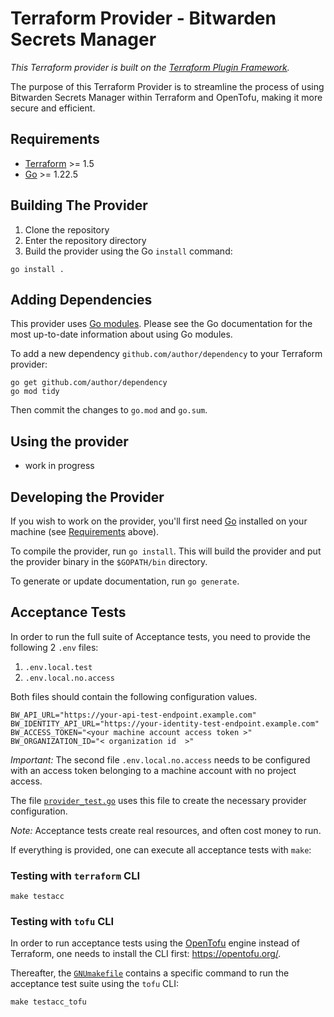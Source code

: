 # Terraform Provider -  Bitwarden Secrets Manager

_This Terraform provider is built on the [Terraform Plugin Framework](https://github.com/hashicorp/terraform-plugin-framework)._

The purpose of this Terraform Provider is to streamline the process of using Bitwarden Secrets Manager within Terraform and OpenTofu, making it more secure and efficient.

## Requirements

- [Terraform](https://developer.hashicorp.com/terraform/downloads) >= 1.5
- [Go](https://golang.org/doc/install) >= 1.22.5

## Building The Provider

1. Clone the repository
2. Enter the repository directory
3. Build the provider using the Go `install` command:

```shell
go install .
```

## Adding Dependencies

This provider uses [Go modules](https://github.com/golang/go/wiki/Modules).
Please see the Go documentation for the most up-to-date information about using Go modules.

To add a new dependency `github.com/author/dependency` to your Terraform provider:

```shell
go get github.com/author/dependency
go mod tidy
```

Then commit the changes to `go.mod` and `go.sum`.

## Using the provider

* work in progress

## Developing the Provider

If you wish to work on the provider, you'll first need [Go](http://www.golang.org) installed on your machine (see [Requirements](#requirements) above).

To compile the provider, run `go install`. This will build the provider and put the provider binary in the `$GOPATH/bin` directory.

To generate or update documentation, run `go generate`.

## Acceptance Tests

In order to run the full suite of Acceptance tests, you need to provide the following 2 `.env` files:

1. `.env.local.test`
2. `.env.local.no.access`

Both files should contain the following configuration values.

```text
BW_API_URL="https://your-api-test-endpoint.example.com"
BW_IDENTITY_API_URL="https://your-identity-test-endpoint.example.com"
BW_ACCESS_TOKEN="<your machine account access token >"
BW_ORGANIZATION_ID="< organization id  >"
```

*Important:* The second file `.env.local.no.access` needs to be configured with an access token belonging to a machine account with no project access.

The file [`provider_test.go`](./internal/provider/provider_test.go) uses this file to create the necessary provider configuration.

*Note:* Acceptance tests create real resources, and often cost money to run.

If everything is provided, one can execute all acceptance tests with `make`:

### Testing with `terraform` CLI

```shell
make testacc
```

### Testing with `tofu` CLI

In order to run acceptance tests using the [OpenTofu](https://opentofu.org/) engine instead of Terraform, one needs to install the CLI first:
https://opentofu.org/.

Thereafter, the [`GNUmakefile`](./GNUmakefile) contains a specific command to run the acceptance test suite using the `tofu` CLI:

```shell
make testacc_tofu
```
